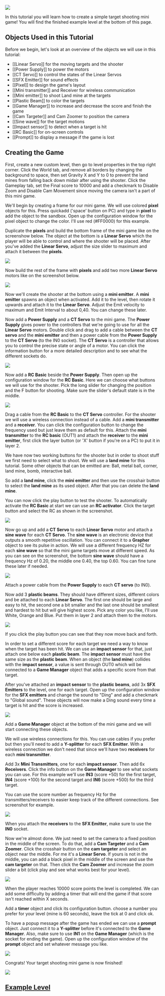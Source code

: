 ![](https://i.imgur.com/qG4YUr3.png)

In this tutorial you will learn how to create a simple target shooting mini game! You will find the finished example level at the bottom of this page.

## Objects Used in this Tutorial
Before we begin, let's look at an overview of the objects we will use in this tutorial:
* [[Linear Servo]] for the moving targets and the shooter
* [[Power Supply]] to power the motors
* [[CT Servo]] to control the states of the Linear Servos
* [[SFX Emitter]] for sound effects
* [[Pixel]] to design the game's layout
* [[Mini transmitter]] and Receiver for wireless communication
* [[Mini emitter]] to shoot Land mine at the targets
* [[Plastic Beam]] to color the targets
* [[Game Manager]] to increase and decrease the score and finish the game
* [[Cam Targeter]] and Cam Zoomer to position the camera
* [[Sine wave]] for the target motions
* [[Impact sensor]] to detect when a target is hit
* [[RC Basic]] for on-screen controls
* [[Prompt]] to display a message if the game is lost

## Creating the Game
First, create a new custom level, then go to level properties in the top right corner. Click the World tab, and remove all borders by changing the background to space, then set Gravity X and Y to 0 to prevent the land mines from falling back down midair after using the shooter. Click the Gameplay tab, set the Final score to 10000 and add a checkmark to Disable Zoom and Disable Cam Movement since moving the camera isn't a part of this mini game.

We'll begin by creating a frame for our mini game. We will use colored **pixel** objects for this. Press quickadd ('space' button on PC) and type in **pixel** to add the object to the sandbox. Open up the configuration window for the pixel object to change the color. I'll use red (#FF0000) for this example.

Duplicate the **pixels** and build the bottom frame of the mini game like on the screenshow below. The object at the bottom is a **Linear Servo** which the player will be able to control and where the shooter will be placed. After you've added the **Linear Servo**, adjust the size slider to maximum and attach it between the **pixels**.

![](https://i.imgur.com/K4bJpeE.png)

Now build the rest of the frame with **pixels** and add two more **Linear Servo** motors like on the screenshot below.

![](https://i.imgur.com/8NxacJx.png)

Now we'll create the shooter at the bottom using a **mini emitter**. A **mini emitter** spawns an object when activated. Add it to the level, then rotate it upwards and attach it to the **Linear Servo**. Adjust the Emit velocity to maximum and Emit Interval to about 0,40. You can change these later.

Now add a **Power Supply** and a **CT Servo** to the mini game. The **Power Supply** gives power to the controllers that we're going to use for all the **Linear Servo** motors. Double click and drag to add a cable between the **CT servo** and the **mini emitter** and then a power cable from the **Power Supply** to the **CT Servo** (to the IN0 socket). The **CT Servo** is a controller that allows you to control the precise state or angle of a motor. You can click the information button for a more detailed description and to see what the different sockets do.

![](https://i.imgur.com/SW6BsTK.png)

Now add a **RC Basic** beside the **Power Supply**. Then open up the configuration window for the **RC Basic**. Here we can choose what buttons we will use for the shooter. Pick the long slider for changing the position and the F button for shooting. Make sure the slider's default state is in the middle.

![](https://i.imgur.com/JGD15Y7.png)

Drag a cable from the **RC Basic** to the **CT Servo** controller. For the shooter we will use a wireless connection instead of a cable. Add a **mini transmitter** and a **receiver**. You can click the configuration button to change the frequency used but just leave them as default for this. Attach the **mini transmitter** to the **RC basic** (OUT1) and attach the **receiver** to the **mini emitter**, first click the layer button (or 'X' button if you're on a PC) to put it in layer 2.

We have now two working buttons for the shooter but in order to shoot stuff we first need to select what to shoot. We will use a **land mine** for this tutorial. Some other objects that can be emitted are: Ball, metal ball, corner, land mine, bomb, interactive ball.

So add a **land mine**, click the **mini emitter** and then use the crosshair button to select the **land mine** as its used object. After that you can delete the **land mine**.

You can now click the play button to test the shooter.
To automatically activate the **RC Basic** at start we can use an **RC activator**. Click the target button and select the RC as shown in the screenshot.

![](https://i.imgur.com/VUqdMmB.png)

Now go up and add a **CT Servo** to each **Linear Servo** motor and attach a **sine wave** for each **CT Servo**.
The **sine wave** is an electronic device that outputs a smooth repetitive oscillation. You can connect it to a **Grapher** object to see its pulse in action.
We will use a different frequency HZ for each **sine wave** so that the mini game targets move at different speed. As you can see on the screenshot, the bottom **sine wave** should have a frequency Hz of 0.20, the middle one 0.40, the top 0.60. You can fine tune these later if needed.

![](https://i.imgur.com/xxmiVL0.png)

Attach a power cable from the **Power Supply** to each **CT servo** (to IN0).

Now add 3 **plastic beams**. They should have different sizes, different colors and be attached to each **Linear Servo**.
The first one should be large and easy to hit, the second one a bit smaller and the last one should be smallest and hardest to hit but will give highest score.
Pick any color you like, I'll use White, Orange and Blue. Put them in layer 2 and attach them to the motors.

![](https://i.imgur.com/I8ji74z.png)

If you click the play button you can see that they now move back and forth.

In order to set a different score for each target we need a way to know when the target has been hit. We can use an **impact sensor** for that, just attach one below each **plastic beam**. The **impact sensor** must have the same size as the **plastic beam**. When an object (the **land mine**) collides with the **impact sensor**, a value is sent through OUT0 which will be connected to a **Game Manager** object that adds a specific score from that target.

After you've attached an **impact sensor** to the **plastic beams**, add 3x **SFX Emitters** to the level, one for each target. Open up the configuration window for the **SFX emitters** and change the sound to "Ding" and add a checkmark to "Global sound". These objects will now make a Ding sound every time a target is hit and the score is increased.

![](https://i.imgur.com/pqm5wrw.png)

Add a **Game Manager** object at the bottom of the mini game and we will start connecting these objects.

We will use wireless connections for this. You can use cables if you prefer but then you'll need to add a **Y-splitter** for each **SFX Emitter**. With a wireless connection we don't need that since we'll have two **receivers** for each **mini transmitter**.

Add 3x **Mini Transmitters**, one for each **impact sensor**. Then add 6x **Receivers**. Click the info button on the **Game Manager** to see what sockets you can use. For this example we'll use **IN3** (score +50) for the first target, **IN4** (score +100) for the second target and **IN6** (score +500) for the third target.

You can use the score number as frequency Hz for the transmitters/receivers to easier keep track of the different connections. See screenshot for example.

![](https://i.imgur.com/zW3OqIE.png)

When you attach the **receivers** to the **SFX Emitter**, make sure to use the **IN0** socket.

Now we're almost done. We just need to set the camera to a fixed position in the middle of the screen.
To do that, add a **Cam Targeter** and a **Cam Zoomer**. Click the crosshair button on the **cam targeter** and select an object near the middle. For me it's a **Linear Servo**. If yours is not in the middle, you can add a black pixel in the middle of the screen and use the **cam targeter** on that. Then click the **Cam Zoomer** and increase the zoom slider a bit (click play and see what works best for your level).

![](https://i.imgur.com/UXXsvqv.png)

When the player reaches 10000 score points the level is completed.
We can add some difficulty by adding a timer that will end the game if that score isn't reached within X seconds.

Add a **timer** object and click its configuration button. choose a number you prefer for your level (mine is 60 seconds), leave the tick at 0 and click ok.

To have a popup message after the game has ended we can use a **prompt** object. Just connect it to a **Y-splitter** before it's connected to the **Game Manager**. Also, make sure to use **IN1** on the **Game Manager** (which is the socket for ending the game). Open up the configuration window of the **prompt** object and set whatever message you like.

![](https://i.imgur.com/ZnQYq4P.png)

Congrats! Your target shooting mini game is now finished!

![](https://i.imgur.com/zJiYAN8.png)

## [Example Level](http://archive.principiagame.com/level/5600)